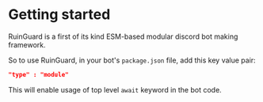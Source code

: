 # Getting started

RuinGuard is a first of its kind ESM-based modular discord bot making framework.

So to use RuinGuard, in your bot's `package.json` file, add this key value pair:

```json
"type" : "module"
```

This will enable usage of top level `await` keyword in the bot code.
